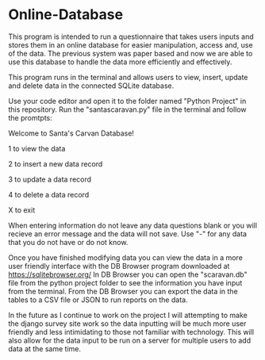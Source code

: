 # Online-Database

This program is intended to run a questionnaire that takes users inputs and stores them in an online database for easier manipulation, access and, use of the data. The previous system was paper based and now we are able to use this database to handle the data more efficiently and effectively. 

This program runs in the terminal and allows users to view, insert, update and delete data in the connected SQLite database.

Use your code editor and open it to the folder named "Python Project" in this repository.
Run the "santascaravan.py" file in the terminal and follow the promtpts: 

Welcome to Santa's Carvan Database!

1 to view the data

2 to insert a new data record    

3 to update a data record

4 to delete a data record

X to exit

When entering information do not leave any data questions blank or you will recieve an error message and the data will not save. Use "-" for any data that you do not have or do not know.

Once you have finished modifying data you can view the data in a more user friendly interface with the DB Browser program downloaded at https://sqlitebrowser.org/
In DB Browser you can open the "scaravan.db" file from the python project folder to see the information you have input from the terminal. From the DB Browser you can export the data in the tables to a CSV file or JSON to run reports on the data.

In the future as I continue to work on the project I will attempting to make the django survey site work so the data inputting will be much more user friendly and less intimidating to those not familiar with technology. This will also allow for the data input to be run on a server for multiple users to add data at the same time.
